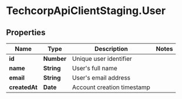 # TechcorpApiClientStaging.User

## Properties

Name | Type | Description | Notes
------------ | ------------- | ------------- | -------------
**id** | **Number** | Unique user identifier | 
**name** | **String** | User&#39;s full name | 
**email** | **String** | User&#39;s email address | 
**createdAt** | **Date** | Account creation timestamp | 


